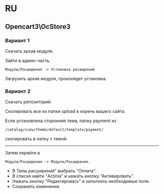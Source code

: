 # RU

## Opencart3\OcStore3

### Вариант 1

Скачать архив модуля.

Зайти в админ-часть. 
```
Модули/Расширения -> Установка расширений
```
Загрузить архив модуля, произойдет установка.

### Вариант 2

Cкачать репозиторий.

Скопировать все из папки upload в корень вашего сайта.

Если установлена сторонняя тема, папку payment из
```
/catalog/view/theme/default/template/payment/
```  
скопировать в папку с темой.
***
Затем перейти в
```
Модули/Расширения -> Модули/Расширения.
```
* В Типы расширений" выбрать "Оплата".  
* В списке найти "Actinia" и нажать кнопку "Активировать".  
* Нажать кнопку "Редактировать" и заполнить необходимые поля.  
* Сохранить изменения.